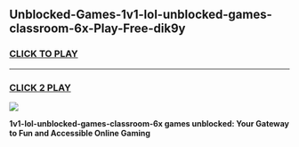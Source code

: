 
## Unblocked-Games-1v1-lol-unblocked-games-classroom-6x-Play-Free-dik9y
<h3>
<a href="https://premium76.site?title=1v1-lol-unblocked-games-classroom-6x&ref=09A">CLICK TO PLAY</a></h3>
<hr>

<h3>
<a href="https://premium76.site?title=1v1-lol-unblocked-games-classroom-6x&ref=09A">CLICK 2 PLAY</a>
  
</h3>

<a href="https://premium76.site?title=1v1-lol-unblocked-games-classroom-6x&ref=09A"><img src="https://clearcache.store/games.png"></a>


**1v1-lol-unblocked-games-classroom-6x games unblocked: Your Gateway to Fun and Accessible Online Gaming**
